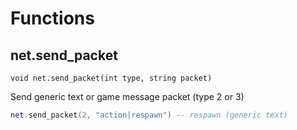 # Functions

## net.send_packet
`void net.send_packet(int type, string packet)`

Send generic text or game message packet (type 2 or 3)

```lua
net.send_packet(2, "action|respawn") -- respawn (generic text)
```
